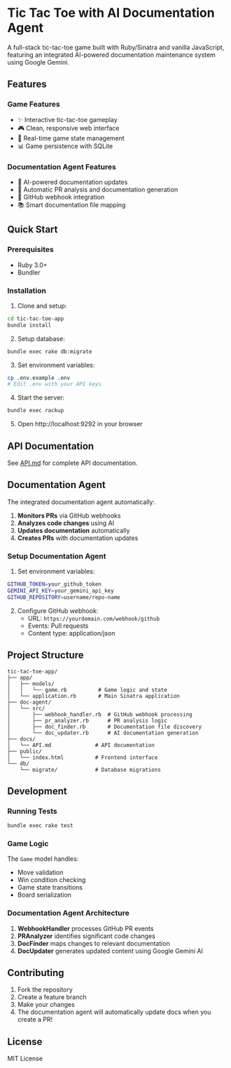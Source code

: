 # Tic Tac Toe with AI Documentation Agent

A full-stack tic-tac-toe game built with Ruby/Sinatra and vanilla JavaScript, featuring an integrated AI-powered documentation maintenance system using Google Gemini.

## Features

### Game Features
- ✨ Interactive tic-tac-toe gameplay
- 🎮 Clean, responsive web interface
- 🔄 Real-time game state management
- 📊 Game persistence with SQLite

### Documentation Agent Features
- 🤖 AI-powered documentation updates
- 📝 Automatic PR analysis and documentation generation
- 🔗 GitHub webhook integration
- 📚 Smart documentation file mapping

## Quick Start

### Prerequisites
- Ruby 3.0+
- Bundler

### Installation

1. Clone and setup:
```bash
cd tic-tac-toe-app
bundle install
```

2. Setup database:
```bash
bundle exec rake db:migrate
```

3. Set environment variables:
```bash
cp .env.example .env
# Edit .env with your API keys
```

4. Start the server:
```bash
bundle exec rackup
```

5. Open http://localhost:9292 in your browser

## API Documentation

See [API.md](docs/API.md) for complete API documentation.

## Documentation Agent

The integrated documentation agent automatically:

1. **Monitors PRs** via GitHub webhooks
2. **Analyzes code changes** using AI
3. **Updates documentation** automatically
4. **Creates PRs** with documentation updates

### Setup Documentation Agent

1. Set environment variables:
```bash
GITHUB_TOKEN=your_github_token
GEMINI_API_KEY=your_gemini_api_key
GITHUB_REPOSITORY=username/repo-name
```

2. Configure GitHub webhook:
   - URL: `https://yourdomain.com/webhook/github`
   - Events: Pull requests
   - Content type: application/json

## Project Structure

```
tic-tac-toe-app/
├── app/
│   ├── models/
│   │   └── game.rb          # Game logic and state
│   └── application.rb       # Main Sinatra application
├── doc-agent/
│   └── src/
│       ├── webhook_handler.rb  # GitHub webhook processing
│       ├── pr_analyzer.rb      # PR analysis logic
│       ├── doc_finder.rb       # Documentation file discovery
│       └── doc_updater.rb      # AI documentation generation
├── docs/
│   └── API.md              # API documentation
├── public/
│   └── index.html          # Frontend interface
└── db/
    └── migrate/            # Database migrations
```

## Development

### Running Tests
```bash
bundle exec rake test
```

### Game Logic

The `Game` model handles:
- Move validation
- Win condition checking
- Game state transitions
- Board serialization

### Documentation Agent Architecture

1. **WebhookHandler** processes GitHub PR events
2. **PRAnalyzer** identifies significant code changes
3. **DocFinder** maps changes to relevant documentation
4. **DocUpdater** generates updated content using Google Gemini AI

## Contributing

1. Fork the repository
2. Create a feature branch
3. Make your changes
4. The documentation agent will automatically update docs when you create a PR!

## License

MIT License